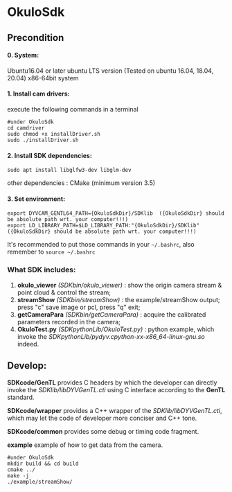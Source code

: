 # OkuloSdk

## Precondition
#### 0. System:
Ubuntu16.04 or later ubuntu LTS version (Tested on ubuntu 16.04, 18.04, 20.04)
x86-64bit system
#### 1. Install cam drivers:

execute the following commands in a terminal

```
#under OkuloSdk
cd camdriver
sudo chmod +x installDriver.sh
sudo ./installDriver.sh
```

#### 2. Install SDK dependencies: 

```
sudo apt install libglfw3-dev libglm-dev
```

other dependencies : 
CMake (minimum version 3.5)

#### 3. Set environment: 

```
export DYVCAM_GENTL64_PATH={OkuloSdkDir}/SDKlib  ({OkuloSdkDir} should be absolute path wrt. your computer!!!)
export LD_LIBRARY_PATH=$LD_LIBRARY_PATH:"{OkuloSdkDir}/SDKlib"  ({OkuloSdkDir} should be absolute path wrt. your computer!!!)
```

It's recommended to put those commands in your  `~/.bashrc`, also remember to ``source ~/.bashrc``

### What SDK includes:

1. **okulo_viewer** *(SDKbin/okulo_viewer)* : show the origin camera stream & point cloud & control the stream;
2. **streamShow** *(SDKbin/streamShow)* : the example/streamShow output; press "c" save image or pcl, press "q" exit;
3. **getCameraPara** *(SDKbin/getCameraPara)* : acquire the calibrated parameters recorded in the camera;
4. **OkuloTest.py** *(SDKpythonLib/OkuloTest.py)* : python example, which invoke the *SDKpythonLib/pydyv.cpython-xx-x86_64-linux-gnu.so* indeed.


## Develop:

**SDKcode/GenTL** provides C headers by which the developer can directly invoke the *SDKlib/libDYVGenTL.cti*  using  C interface according to the **GenTL** standard.

**SDKcode/wrapper** provides a C++ wrapper of the *SDKlib/libDYVGenTL.cti*, which may let the code of developer more conciser and C++ tone.

**SDKcode/common** provides some debug or timing code fragment.

**example** example of how to get data from the camera.

```
#under OkuloSdk
mkdir build && cd build
cmake ../
make -j
./example/streamShow/
```



